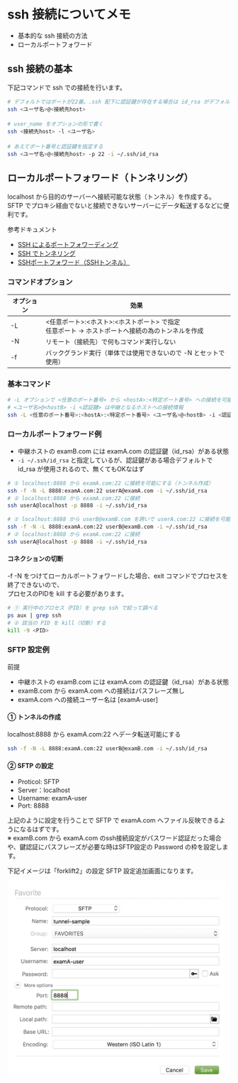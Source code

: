 # ssh 接続についてメモ

* 基本的な ssh 接続の方法
* ローカルポートフォワード

## ssh 接続の基本

下記コマンドで ssh での接続を行います。

```bash
# デフォルトではポートが22番。.ssh 配下に認証鍵が存在する場合は id_rsa がデフォルトで使用される
ssh <ユーザ名>@<接続先host>

# user_name をオプションの形で書く
ssh <接続先host> -l <ユーザ名>

# あえてポート番号と認証鍵を指定する
ssh <ユーザ名>@<接続先host> -p 22 -i ~/.ssh/id_rsa
```

## ローカルポートフォワード（トンネリング）

localhost から目的のサーバーへ接続可能な状態（トンネル）を作成する。  
SFTP でプロキシ経由でないと接続できないサーバーにデータ転送するなどに便利です。

参考ドキュメント

* [SSH によるポートフォワーディング](https://blue-red.ddo.jp/~ao/wiki/wiki.cgi?page=SSH%A4%CB%A4%E8%A4%EB%A5%DD%A1%BC%A5%C8%A5%D5%A5%A9%A5%EF%A1%BC%A5%C7%A5%A3%A5%F3%A5%B0)
* [SSH でトンネリング](https://nksg.org/archives/13)
* [SSHポートフォワード（SSHトンネル）](https://www2.filewo.net/wordpress/2019/03/31/%e3%80%90%e6%94%b9%e8%a8%82%e7%89%88%e3%80%91ssh%e3%83%9d%e3%83%bc%e3%83%88%e3%83%95%e3%82%a9%e3%83%af%e3%83%bc%e3%83%89%ef%bc%88ssh%e3%83%88%e3%83%b3%e3%83%8d%e3%83%ab%ef%bc%89%e3%80%90%e3%83%ad/#i-2)

### コマンドオプション

|オプション|効果|
|--|--|
|-L|<任意ポート>:<ホスト>:<ホストポート> で指定<br>任意ポート → ホストポートへ接続の為のトンネルを作成
|-N|リモート（接続先）で何もコマンド実行しない|
|-f|バックグランド実行（単体では使用できないので -N とセットで使用）|

### 基本コマンド

```bash
# -L オプションで <任意のポート番号> から <hostA>:<特定ポート番号> への接続を可能にする
# <ユーザ名>@<hostB> -i <認証鍵> は中継となるホストへの接続情報
ssh -L <任意のポート番号>:<hostA>:<特定ポート番号> <ユーザ名>@<hostB> -i <認証鍵>
```

### ローカルポートフォワード例

* 中継ホストの examB.com には examA.com の認証鍵（id_rsa）がある状態
* `-i ~/.ssh/id_rsa` と指定しているが、認証鍵がある場合デフォルトで id_rsa が使用されるので、無くてもOKなはず

```bash
# ① localhost:8888 から examA.com:22 に接続を可能にする（トンネル作成）
ssh -f -N -L 8888:examA.com:22 userA@examA.com -i ~/.ssh/id_rsa
# ② localhost:8888 から examA.com:22 に接続
ssh userA@localhost -p 8888 -i ~/.ssh/id_rsa
```

```bash
# ① localhost:8888 から userB@examB.com を跨いで userA.com:22 に接続を可能にする（トンネル作成）
ssh -f -N -L 8888:examA.com:22 userB@examB.com -i ~/.ssh/id_rsa
# ② localhost:8888 から examA.com:22 に接続
ssh userA@localhost -p 8888 -i ~/.ssh/id_rsa
```

#### コネクションの切断

-f -N をつけてローカルポートフォワードした場合、exit コマンドでプロセスを終了できないので、  
プロセスのPIDを kill する必要があります。

```bash
# ① 実行中のプロセス（PID）を grep ssh で絞って調べる
ps aux | grep ssh
# ② 該当の PID を kill（切断）する
kill -9 <PID>
```

### SFTP 設定例

前提

* 中継ホストの examB.com には examA.com の認証鍵（id_rsa）がある状態
* examB.com から examA.com への接続はパスフレーズ無し
* examA.com への接続ユーザー名は [examA-user]

#### ① トンネルの作成

localhost:8888 から examA.com:22 へデータ転送可能にする

```bash
ssh -f -N -L 8888:examA.com:22 userB@examB.com -i ~/.ssh/id_rsa
```

#### ② SFTP の設定

* Proticol: SFTP
* Server：localhost
* Username: examA-user
* Port: 8888

上記のように設定を行うことで SFTP で examA.com へファイル反映できるようになるはずです。  
※ examB.com から examA.com のssh接続設定がパスワード認証だった場合や、鍵認証にパスフレーズが必要な時はSFTP設定の Password の枠を設定します。

下記イメージは「forklift2」の設定 SFTP 設定追加画面になります。

<img src="./create-sftp-config.png" width="500" alt="">
